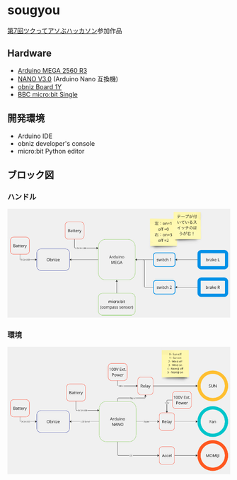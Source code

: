 # sougyou
[第7回ツクってアソぶハッカソン](https://tsukuaso.connpass.com/event/325661/)参加作品

## Hardware
- [Arduino MEGA 2560 R3](https://www.switch-science.com/products/837?srsltid=AfmBOopsbU9_2f0nHJPMhbM7ja83x7r1udXq4smVXEfQkoos4-1awU3t)
- [NANO V3.0](https://amzn.asia/d/cvKhYim) (Arduino Nano 互換機)
- [obniz Board 1Y](https://docs.obniz.com/ja/reference/board-1y/)
- [BBC micro:bit Single](https://microbit.org/buy/bbc-microbit-single/)

## 開発環境
- Arduino IDE
- obniz developer's console
- micro:bit Python editor

## ブロック図
### ハンドル
![Block Diagram for the handle](/img/blockDiagramHandle.jpg)
### 環境
![Block Diagram for the environment](/img/blockDiagramEnv.jpg)